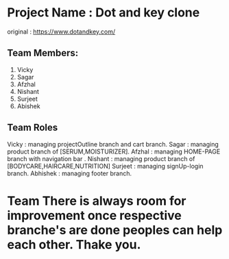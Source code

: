 # Project Name : Dot and key clone
  original : https://www.dotandkey.com/

## Team Members:
   1. Vicky
   2. Sagar
   3. Afzhal
   4. Nishant
   5. Surjeet
   6. Abishek

## Team Roles
   Vicky : managing projectOutline branch and cart branch.
   Sagar : managing product branch of [SERUM,MOISTURIZER].
   Afzhal : managing HOME-PAGE branch with navigation bar .
   Nishant :  managing product branch of [BODYCARE,HAIRCARE,NUTRITION]
   Surjeet :  managing signUp-login branch.
   Abhishek : managing footer branch.

# Team There is always room for improvement once respective branche's are done peoples can help each other. Thake you. 